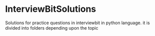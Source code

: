 # InterviewBitSolutions
Solutions for practice questions in interviewbit in python language.
it is divided into folders depending upon the topic
